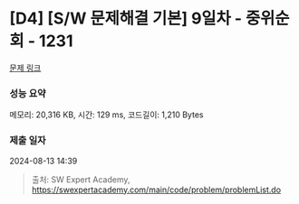 # [D4] [S/W 문제해결 기본] 9일차 - 중위순회 - 1231 

[문제 링크](https://swexpertacademy.com/main/code/problem/problemDetail.do?contestProbId=AV140YnqAIECFAYD) 

### 성능 요약

메모리: 20,316 KB, 시간: 129 ms, 코드길이: 1,210 Bytes

### 제출 일자

2024-08-13 14:39



> 출처: SW Expert Academy, https://swexpertacademy.com/main/code/problem/problemList.do